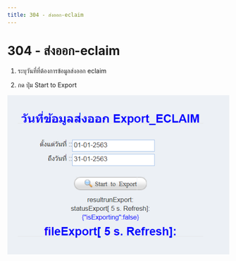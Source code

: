 ```yaml
---
title: 304 - ส่งออก-eclaim
---
```


# 304 - ส่งออก-eclaim

1. ระบุวันที่ที่ต้องการข้อมูลส่งออก eclaim

2. กด ปุ่ม Start to Export

![Logo](./img/image304-1.png)


 
 